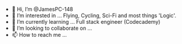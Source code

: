 - 👋 Hi, I’m @JamesPC-148
- 👀 I’m interested in ... Flying, Cycling, Sci-Fi and most things 'Logic'.
- 🌱 I’m currently learning ... Full stack engineer (Codecademy)
- 💞️ I’m looking to collaborate on ...
- 📫 How to reach me ...

<!---
JamesPC-148/JamesPC-148 is a ✨ special ✨ repository because its `README.md` (this file) appears on your GitHub profile.
You can click the Preview link to take a look at your changes.
--->
